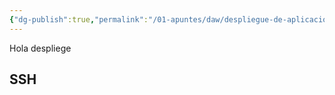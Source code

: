 ```yaml
---
{"dg-publish":true,"permalink":"/01-apuntes/daw/despliegue-de-aplicaciones-web/despliegue-de-aplicaciones-web/","tags":["despliege"]}
---
```


Hola despliege

## SSH
